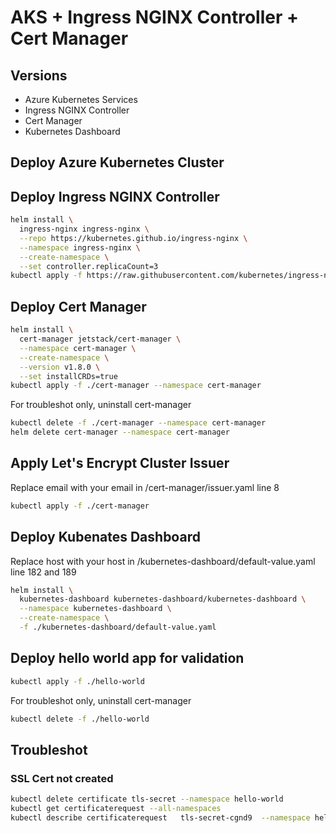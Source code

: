 # AKS + Ingress NGINX Controller + Cert Manager

## Versions

- Azure Kubernetes Services
- Ingress NGINX Controller
- Cert Manager
- Kubernetes Dashboard

## Deploy Azure Kubernetes Cluster

## Deploy Ingress NGINX Controller

```bash
helm install \
  ingress-nginx ingress-nginx \
  --repo https://kubernetes.github.io/ingress-nginx \
  --namespace ingress-nginx \
  --create-namespace \
  --set controller.replicaCount=3
kubectl apply -f https://raw.githubusercontent.com/kubernetes/ingress-nginx/controller-v1.2.0/deploy/static/provider/cloud/deploy.yaml
```

## Deploy Cert Manager

```bash
helm install \
  cert-manager jetstack/cert-manager \
  --namespace cert-manager \
  --create-namespace \
  --version v1.8.0 \
  --set installCRDs=true
kubectl apply -f ./cert-manager --namespace cert-manager
```

For troubleshot only, uninstall cert-manager
```bash
kubectl delete -f ./cert-manager --namespace cert-manager
helm delete cert-manager --namespace cert-manager
```

## Apply Let's Encrypt Cluster Issuer

Replace email with your email in /cert-manager/issuer.yaml line 8
```bash
kubectl apply -f ./cert-manager
```

## Deploy Kubenates Dashboard

Replace host with your host in /kubernetes-dashboard/default-value.yaml line 182 and 189

```bash
helm install \
  kubernetes-dashboard kubernetes-dashboard/kubernetes-dashboard \
  --namespace kubernetes-dashboard \
  --create-namespace \
  -f ./kubernetes-dashboard/default-value.yaml
```

## Deploy hello world app for validation

```bash
kubectl apply -f ./hello-world
```

For troubleshot only, uninstall cert-manager
```bash
kubectl delete -f ./hello-world
```

## Troubleshot

###


### SSL Cert not created

```bash
kubectl delete certificate tls-secret --namespace hello-world
kubectl get certificaterequest --all-namespaces
kubectl describe certificaterequest   tls-secret-cgnd9  --namespace hello-world
```
